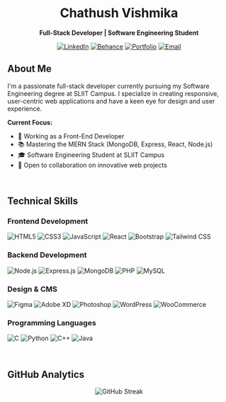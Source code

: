 <div align="center">

# Chathush Vishmika

**Full-Stack Developer | Software Engineering Student**



[![LinkedIn](https://img.shields.io/badge/LinkedIn-0A66C2?style=flat-square&logo=linkedin&logoColor=white)](https://www.linkedin.com/in/chathush-vishmika)
[![Behance](https://img.shields.io/badge/Behance-1769FF?style=flat-square&logo=behance&logoColor=white)](https://www.behance.net/chathusvishmik)
[![Portfolio](https://img.shields.io/badge/Portfolio-000000?style=flat-square&logo=vercel&logoColor=white)](https://portfolio-chathush.vercel.app/)
[![Email](https://img.shields.io/badge/Email-EA4335?style=flat-square&logo=gmail&logoColor=white)](mailto:chathushuni@gmail.com)


</div>



## About Me

I'm a passionate full-stack developer currently pursuing my Software Engineering degree at SLIIT Campus. I specialize in creating responsive, user-centric web applications and have a keen eye for design and user experience.

**Current Focus:**
- 🔧 Working as a Front-End Developer
- 📚 Mastering the MERN Stack (MongoDB, Express, React, Node.js)
- 🎓 Software Engineering Student at SLIIT Campus
- 🤝 Open to collaboration on innovative web projects


<br>

## Technical Skills

### Frontend Development
![HTML5](https://img.shields.io/badge/HTML5-E34F26?style=flat-square&logo=html5&logoColor=white)
![CSS3](https://img.shields.io/badge/CSS3-1572B6?style=flat-square&logo=css3&logoColor=white)
![JavaScript](https://img.shields.io/badge/JavaScript-F7DF1E?style=flat-square&logo=javascript&logoColor=black)
![React](https://img.shields.io/badge/React-61DAFB?style=flat-square&logo=react&logoColor=black)
![Bootstrap](https://img.shields.io/badge/Bootstrap-7952B3?style=flat-square&logo=bootstrap&logoColor=white)
![Tailwind CSS](https://img.shields.io/badge/Tailwind_CSS-06B6D4?style=flat-square&logo=tailwind-css&logoColor=white)

### Backend Development
![Node.js](https://img.shields.io/badge/Node.js-339933?style=flat-square&logo=nodedotjs&logoColor=white)
![Express.js](https://img.shields.io/badge/Express.js-000000?style=flat-square&logo=express&logoColor=white)
![MongoDB](https://img.shields.io/badge/MongoDB-47A248?style=flat-square&logo=mongodb&logoColor=white)
![PHP](https://img.shields.io/badge/PHP-777BB4?style=flat-square&logo=php&logoColor=white)
![MySQL](https://img.shields.io/badge/MySQL-4479A1?style=flat-square&logo=mysql&logoColor=white)

### Design & CMS
![Figma](https://img.shields.io/badge/Figma-F24E1E?style=flat-square&logo=figma&logoColor=white)
![Adobe XD](https://img.shields.io/badge/Adobe_XD-FF61F6?style=flat-square&logo=adobe-xd&logoColor=white)
![Photoshop](https://img.shields.io/badge/Photoshop-31A8FF?style=flat-square&logo=adobe-photoshop&logoColor=white)
![WordPress](https://img.shields.io/badge/WordPress-21759B?style=flat-square&logo=wordpress&logoColor=white)
![WooCommerce](https://img.shields.io/badge/WooCommerce-96588A?style=flat-square&logo=woocommerce&logoColor=white)

### Programming Languages
![C](https://img.shields.io/badge/C-A8B9CC?style=flat-square&logo=c&logoColor=black)
![Python](https://img.shields.io/badge/Python-3776AB?style=flat-square&logo=python&logoColor=white)
![C++](https://img.shields.io/badge/C++-00599C?style=flat-square&logo=c%2B%2B&logoColor=white)
![Java](https://img.shields.io/badge/Java-ED8B00?style=flat-square&logo=java&logoColor=white)


<br>

## GitHub Analytics

<div align="center">

![GitHub Streak](https://github-readme-streak-stats.herokuapp.com/?user=chathush-vish&theme=github-dark-blue&hide_border=true&background=0D1117&stroke=58A6FF&ring=58A6FF&fire=58A6FF&currStreakLabel=58A6FF)

</div>




